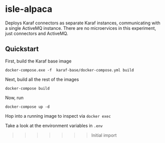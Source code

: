 # isle-alpaca

Deploys Karaf connectors as separate Karaf instances, communicating with a single ActiveMQ instance.  There are no microervices in this experiment, just connectors and ActiveMQ.

## Quickstart

First, build the Karaf base image

    docker-compose.exe -f  karaf-base/docker-compose.yml build

Next, build all the rest of the images

    docker-compose build

Now, run

    docker-compose up -d

Hop into a running image to inspect via `docker exec`

Take a look at the environment variables in `.env`



 
>>>>>>> Initial import
